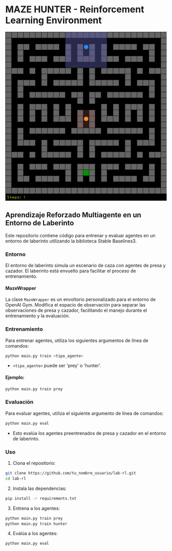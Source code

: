 # MAZE HUNTER - Reinforcement Learning Environment

![alt text](https://github.com/alexanderplatas/RL-maze_hunter/blob/main/gameplay_example.gif?raw=true)

## Aprendizaje Reforzado Multiagente en un Entorno de Laberinto

Este repositorio contiene código para entrenar y evaluar agentes en un entorno de laberinto utilizando la biblioteca Stable Baselines3.

### Entorno

El entorno de laberinto simula un escenario de caza con agentes de presa y cazador. El laberinto está envuelto para facilitar el proceso de entrenamiento.

#### MazeWrapper

La clase `MazeWrapper` es un envoltorio personalizado para el entorno de OpenAI Gym. Modifica el espacio de observación para separar las observaciones de presa y cazador, facilitando el manejo durante el entrenamiento y la evaluación.

### Entrenamiento

Para entrenar agentes, utiliza los siguientes argumentos de línea de comandos:

```bash
python main.py train <tipo_agente>
```

- `<tipo_agente>` puede ser 'prey' o 'hunter'.

#### Ejemplo:

```bash
python main.py train prey
```

### Evaluación

Para evaluar agentes, utiliza el siguiente argumento de línea de comandos:

```bash
python main.py eval
```

- Esto evalúa los agentes preentrenados de presa y cazador en el entorno de laberinto.

### Uso

1. Clona el repositorio:

```bash
git clone https://github.com/tu_nombre_usuario/lab-rl.git
cd lab-rl
```

2. Instala las dependencias:

```bash
pip install -r requirements.txt
```

3. Entrena a los agentes:

```bash
python main.py train prey
python main.py train hunter
```

4. Evalúa a los agentes:

```bash
python main.py eval
```


